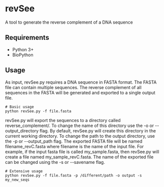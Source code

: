 # revSee
A tool to generate the reverse complement of a DNA sequence

## Requirements
* Python 3+
* BioPython


## Usage
As input, revSee.py requires a DNA sequence in FASTA format. The FASTA file can contain multiple sequences. The reverse complement of all sequences in the FASTA will be generated and exported to a single output file. 
```
# Basic usage
python revSee.py -f file.fasta
```

revSee.py will export the sequences to a directory called reverse_complement/. To change the name of this directory use the -o or --output_directory flag. By default, revSee.py will create this directory in the current working directory. To change the path to the output directory, use the -p or --output_path flag. The exported FASTA file will be named filename_revC.fasta where filename is the name of the input file. For example, if the input fasta file is called my_sample.fasta, then revSee.py will create a file named my_sample_revC.fasta. The name of the exported file can be changed using the -s or --savename flag. 

```
# Extensive usage
python revSee.py -f file.fasta -p /different/path -o output -s my_new_seqs
```
